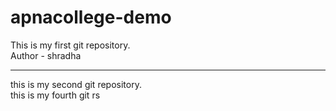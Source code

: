 # apnacollege-demo
This is my first git repository.
<br>
Author - shradha 
<hr>
this is my second git repository.
<br>
this is my fourth git rs